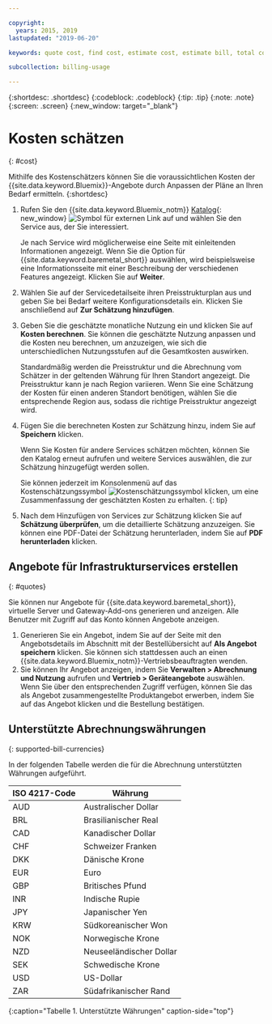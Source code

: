 ```yaml
---

copyright:
  years: 2015, 2019
lastupdated: "2019-06-20"

keywords: quote cost, find cost, estimate cost, estimate bill, total cost, service cost

subcollection: billing-usage

---
```


{:shortdesc: .shortdesc}
{:codeblock: .codeblock}
{:tip: .tip}
{:note: .note}
{:screen: .screen}
{:new_window: target="_blank"}

# Kosten schätzen
{: #cost}

Mithilfe des Kostenschätzers können Sie die voraussichtlichen Kosten der {{site.data.keyword.Bluemix}}-Angebote durch Anpassen der Pläne an Ihren Bedarf ermitteln.
{:shortdesc}

1. Rufen Sie den {{site.data.keyword.Bluemix_notm}} [Katalog](https://cloud.ibm.com/catalog){: new_window} ![Symbol für externen Link](../icons/launch-glyph.svg "Symbol für externen Link") auf und wählen Sie den Service aus, der Sie interessiert.

     Je nach Service wird möglicherweise eine Seite mit einleitenden Informationen angezeigt. Wenn Sie die Option für {{site.data.keyword.baremetal_short}} auswählen, wird beispielsweise eine Informationsseite mit einer Beschreibung der verschiedenen Features angezeigt. Klicken Sie auf **Weiter**.
1. Wählen Sie auf der Servicedetailseite ihren Preisstrukturplan aus und geben Sie bei Bedarf weitere Konfigurationsdetails ein. Klicken Sie anschließend auf **Zur Schätzung hinzufügen**.
1. Geben Sie die geschätzte monatliche Nutzung ein und klicken Sie auf **Kosten berechnen**. Sie können die geschätzte Nutzung anpassen und die Kosten neu berechnen, um anzuzeigen, wie sich die unterschiedlichen Nutzungsstufen auf die Gesamtkosten auswirken. 

   Standardmäßig werden die Preisstruktur und die Abrechnung vom Schätzer in der geltenden Währung für Ihren Standort angezeigt. Die Preisstruktur kann je nach Region variieren. Wenn Sie eine Schätzung der Kosten für einen anderen Standort benötigen, wählen Sie die entsprechende Region aus, sodass die richtige Preisstruktur angezeigt wird.
1. Fügen Sie die berechneten Kosten zur Schätzung hinzu, indem Sie auf **Speichern** klicken.

   Wenn Sie Kosten für andere Services schätzen möchten, können Sie den Katalog erneut aufrufen und weitere Services auswählen, die zur Schätzung hinzugefügt werden sollen.

   Sie können jederzeit im Konsolenmenü auf das Kostenschätzungssymbol ![Kostenschätzungssymbol](../icons/Estimator.svg) klicken, um eine Zusammenfassung der geschätzten Kosten zu erhalten.
   {: tip}
1. Nach dem Hinzufügen von Services zur Schätzung klicken Sie auf **Schätzung überprüfen**, um die detaillierte Schätzung anzuzeigen. Sie können eine PDF-Datei der Schätzung herunterladen, indem Sie auf **PDF herunterladen** klicken.


## Angebote für Infrastrukturservices erstellen
{: #quotes}

Sie können nur Angebote für {{site.data.keyword.baremetal_short}}, virtuelle Server und Gateway-Add-ons generieren und anzeigen. Alle Benutzer mit Zugriff auf das Konto können Angebote anzeigen.

  1. Generieren Sie ein Angebot, indem Sie auf der Seite mit den Angebotsdetails im Abschnitt mit der Bestellübersicht auf **Als Angebot speichern** klicken. Sie können sich stattdessen auch an einen {{site.data.keyword.Bluemix_notm}}-Vertriebsbeauftragten wenden.
  2. Sie können Ihr Angebot anzeigen, indem Sie **Verwalten > Abrechnung und Nutzung** aufrufen und **Vertrieb > Geräteangebote** auswählen. Wenn Sie über den entsprechenden Zugriff verfügen, können Sie das als Angebot zusammengestellte Produktangebot erwerben, indem Sie auf das Angebot klicken und die Bestellung bestätigen.


## Unterstützte Abrechnungswährungen
{: supported-bill-currencies}

In der folgenden Tabelle werden die für die Abrechnung unterstützten Währungen aufgeführt.

| ISO 4217-Code | Währung             |
|---------------|----------------------|
|AUD            | Australischer Dollar    |
|BRL            |	Brasilianischer Real       |
|CAD            |	Kanadischer Dollar      |
|CHF            |	Schweizer Franken          |
|DKK            |	Dänische Krone         |
|EUR            |	Euro                 |
|GBP            |	Britisches Pfund       |
|INR            |	Indische Rupie         |
|JPY            |	Japanischer Yen         |
|KRW            |	Südkoreanischer Won     |
|NOK            |	Norwegische Krone      |
|NZD            |	Neuseeländischer Dollar   |
|SEK            |	Schwedische Krone        |
|USD            | US-Dollar |
|ZAR            |	Südafrikanischer Rand   |
{:caption="Tabelle 1. Unterstützte Währungen" caption-side="top"}
